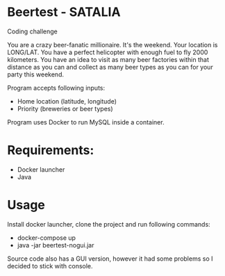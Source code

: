 # Beertest - SATALIA
Coding challenge

You are a crazy beer-fanatic millionaire. It's the weekend. Your location is LONG/LAT. You have a perfect helicopter with enough fuel to fly 2000 kilometers. You have an idea to visit as many beer factories within that distance as you can and collect as many beer types as you can for your party this weekend.

Program accepts following inputs:
 - Home location (latitude, longitude)
 - Priority (breweries or beer types)
 
 Program uses Docker to run MySQL inside a container.
 
# Requirements:
 - Docker launcher
 - Java
 
# Usage
Install docker launcher, clone the project and run following commands:
 - docker-compose up
 - java -jar beertest-nogui.jar
 
Source code also has a GUI version, however it had some problems so I decided to stick with console.
 
 